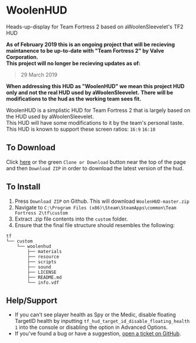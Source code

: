 # WoolenHUD
Heads-up-display for Team Fortress 2 based on aWoolenSleevelet's TF2 HUD

**As of February 2019 this is an ongoing project that will be recieving maintanence to be up-to-date with "Team Fortress 2" by Valve Corporation.**</br>
**This project will no longer be recieving updates as of:**

> 29 March 2019

**When addressing this HUD as "WoolenHUD" we mean this project HUD only and not the real HUD used by aWoolenSleevelet.**
**There will be modifications to the hud as the working team sees fit.**

WoolenHUD is a simplistic HUD for Team Fortress 2 that is largely based on the HUD used by aWoolenSleevelet.</br>
This HUD will have some modifications to it by the team's personal taste.</br>
This HUD is known to support these screen ratios: `16:9` `16:10`</br>

To Download
--------

Click [here](https://github.com/DankZone/WoolenHUD/archive/master.zip) or the green `Clone or Download` button near the top of the page and then `Download ZIP` in order to download the latest version of the hud.

To Install
--------

1. Press `Download ZIP` on Github. This will download `WoolenHUD-master.zip`
2. Navigate to `C:\Program Files (x86)\Steam\SteamApps\common\Team Fortress 2\tf\custom`
3. Extract .zip file contents into the `custom` folder.
4. Ensure that the final file structure should resembles the following:
```
tf
└── custom
    └── woolenhud
        ├── materials
        ├── resource
        ├── scripts
        ├── sound
        ├── LICENSE
        ├── README.md
        └── info.vdf
```

Help/Support
--------
* If you can't see player health as Spy or the Medic, disable floating TargetID health by inputting `tf_hud_target_id_disable_floating_health 1` into the console or disabling the option in Advanced Options.
* If you've found a bug or have a suggestion, [open a ticket on GitHub](https://github.com/DankZone/WoolenHUD/issues/new).
